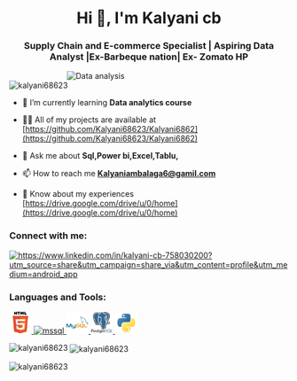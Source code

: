 <h1 align="center">Hi 👋, I'm Kalyani cb</h1>
<h3 align="center">Supply Chain and E-commerce Specialist | Aspiring Data Analyst |Ex-Barbeque nation| Ex- Zomato HP</h3>
<img align="right" alt="Data analysis" width="400"src="https://indoanalytica.com/static/images/data-science-4.gif"> 

<p align="left"> <img src="https://komarev.com/ghpvc/?username=kalyani68623&label=Profile%20views&color=0e75b6&style=flat" alt="kalyani68623" /> </p>

- 🌱 I’m currently learning **Data analytics course**

- 👨‍💻 All of my projects are available at [https://github.com/Kalyani68623/Kalyani6862](https://github.com/Kalyani68623/Kalyani6862)

- 💬 Ask me about **Sql,Power bi,Excel,Tablu,**

- 📫 How to reach me **Kalyaniambalaga6@gamil.com**

- 📄 Know about my experiences [https://drive.google.com/drive/u/0/home](https://drive.google.com/drive/u/0/home)

<h3 align="left">Connect with me:</h3>
<p align="left">
<a href="https://linkedin.com/in/https://www.linkedin.com/in/kalyani-cb-758030200?utm_source=share&utm_campaign=share_via&utm_content=profile&utm_medium=android_app" target="blank"><img align="center" src="https://raw.githubusercontent.com/rahuldkjain/github-profile-readme-generator/master/src/images/icons/Social/linked-in-alt.svg" alt="https://www.linkedin.com/in/kalyani-cb-758030200?utm_source=share&utm_campaign=share_via&utm_content=profile&utm_medium=android_app" height="30" width="40" /></a>
</p>

<h3 align="left">Languages and Tools:</h3>
<p align="left"> <a href="https://www.w3.org/html/" target="_blank" rel="noreferrer"> <img src="https://raw.githubusercontent.com/devicons/devicon/master/icons/html5/html5-original-wordmark.svg" alt="html5" width="40" height="40"/> </a> <a href="https://www.microsoft.com/en-us/sql-server" target="_blank" rel="noreferrer"> <img src="https://www.svgrepo.com/show/303229/microsoft-sql-server-logo.svg" alt="mssql" width="40" height="40"/> </a> <a href="https://www.mysql.com/" target="_blank" rel="noreferrer"> <img src="https://raw.githubusercontent.com/devicons/devicon/master/icons/mysql/mysql-original-wordmark.svg" alt="mysql" width="40" height="40"/> </a> <a href="https://www.postgresql.org" target="_blank" rel="noreferrer"> <img src="https://raw.githubusercontent.com/devicons/devicon/master/icons/postgresql/postgresql-original-wordmark.svg" alt="postgresql" width="40" height="40"/> </a> <a href="https://www.python.org" target="_blank" rel="noreferrer"> <img src="https://raw.githubusercontent.com/devicons/devicon/master/icons/python/python-original.svg" alt="python" width="40" height="40"/> </a> </p>

<p><img align="left" src="https://github-readme-stats.vercel.app/api/top-langs?username=kalyani68623&show_icons=true&locale=en&layout=compact" alt="kalyani68623" /></p>

<p>&nbsp;<img align="center" src="https://github-readme-stats.vercel.app/api?username=kalyani68623&show_icons=true&locale=en" alt="kalyani68623" /></p>

<p><img align="center" src="https://github-readme-streak-stats.herokuapp.com/?user=kalyani68623&" alt="kalyani68623" /></p>

